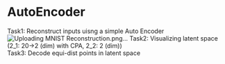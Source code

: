 # AutoEncoder

Task1: Reconstruct inputs uisng a simple Auto Encoder  
![Uploading MNIST Reconstruction.png…]()
Task2: Visualizing latent space (2_1: 20->2 (dim) with CPA, 2_2: 2 (dim))   
Task3: Decode equi-dist points in latent space
